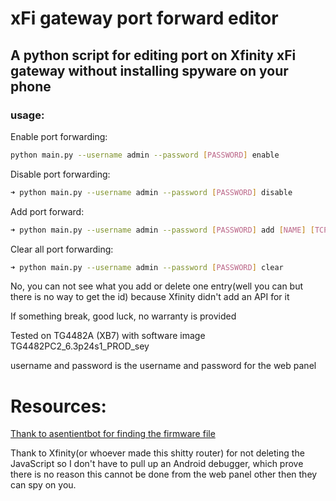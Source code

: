 # xFi gateway port forward editor

## A python script for editing port on Xfinity xFi gateway without installing spyware on your phone

### usage:

Enable port forwarding:
```sh
python main.py --username admin --password [PASSWORD] enable
```


Disable port forwarding:

```sh
➜ python main.py --username admin --password [PASSWORD] disable
```

Add port forward:
```sh
➜ python main.py --username admin --password [PASSWORD] add [NAME] [TCP,UDP,TCP/UDP] [local ip] [port]
```

Clear all port forwarding:
```sh
➜ python main.py --username admin --password [PASSWORD] clear
```


No, you can not see what you add or delete one entry(well you can but there is no way to get the id) because Xfinity didn't add an API for it

If something break, good luck, no warranty is provided

Tested on TG4482A (XB7) with software image TG4482PC2_6.3p24s1_PROD_sey

username and password is the username and password for the web panel

# Resources:

[Thank to asentientbot for finding the firmware file](https://github.com/hack-technicolor/hack-technicolor/issues/181#issuecomment-1734415959)

Thank to Xfinity(or whoever made this shitty router) for not deleting the JavaScript so I don't have to pull up an Android debugger, which prove there is no reason this cannot be done from the web panel other then they can spy on you.


